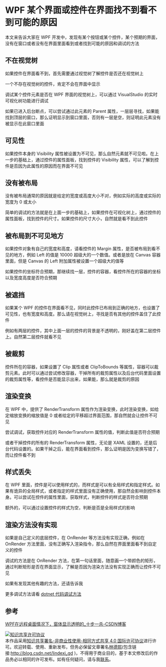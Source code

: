 
# WPF 某个界面或控件在界面找不到看不到可能的原因

本文来告诉大家在 WPF 开发中，发现有某个按钮或某个控件，某个预期的界面，没有在窗口或者没有在界面里面看到或者找到可能的原因和调试的方法

<!--more-->


<!-- CreateTime:2021/6/15 8:33:16 -->

<!-- 发布 -->

## 不在视觉树

如果控件在界面看不到，首先需要通过视觉树了解控件是否还在视觉树上

一个不存在视觉树的控件，肯定不会在界面中显示

调试某个控件元素是否在 WPF 界面的视觉树上，可以通过 VisualStudio 的实时可视化树功能进行调试

如果已进入后台断点，可以尝试通过此元素的 Parent 属性，一层层寻找，如果能找到顶层的窗口，那么证明显示到窗口里面，否则有一层是空，则证明此元素没有被显示在此窗口里面

## 可见性

如果控件本身的 Visibility 属性被设置为不可见，那么自然元素就不可见啦。在上一步的基础上，通过控件的属性面板，找到控件的 Visibility 属性，可以了解到控件是否因为此属性的原因而在界面不可见

## 没有被布局

没有被布局通常的原因就是给定的宽度或高度大小不对，例如实际的高度或实际的宽度为 0 或太小

简单的调试的方法就是在上面一步的基础上，如果控件在可视化树上，通过控件的属性面板，找到控件的尺寸。如果控件的尺寸大小，自然就是看不到此控件

## 被布局到不可见地方

如果控件对象有自己的宽度和高度，请看控件的 Margin 属性，是否被布局到看不见的地方，例如 Left 的值是 10000 超级大的一个数值。或者是放在 Canvas 容器里面，但是 Canvas 的 Left 附加属性被设置一个超级大的值等

如果控件的坐标符合预期，那继续找一层，控件的容器，看控件所在的容器的坐标以及宽度高度是否符合预期

## 被遮挡

如果某个 WPF 的控件在界面看不见，同时此控件已布局到正确的地方，也设置了可见性，也有宽度和高度。那么请在视觉树上，寻找是否有其他的控件盖住了此控件

例如有两层的控件，其中上面一层的控件的背景是不透明的，刚好盖在第二层控件上。自然第二层控件就看不见

## 被裁剪

控件所在的容器，如果设置了 Clip 属性或者 ClipToBounds 等属性，容器可以裁剪元素。此时可以通过尝试修改容器，干掉所有的裁剪属性以及后台代码里面设置的裁剪属性等，看控件是否能显示出来，如果能，那么就是裁剪的原因

## 渲染变换

在 WPF 中，提供了 RenderTransform 属性作为渲染变换，此时渲染变换，如给定缩放变换的缩放值是 0 或者给定的平移超过界面范围，那自然就会让控件不可见

尝试调试，获取控件对应的 RenderTransform 属性的值，判断此值是否符合预期

或者干掉控件的所有的 RenderTransform 属性，无论是 XAML 设置的，还是后台代码设置的。如果干掉之后，能在界面看到控件，那么证明是因为变换写错了，而让控件看不到

## 样式丢失

在 WPF 里面，控件是可以使用样式的，而样式是可以有全局样式和指定样式。如果有诡异的全局样式，或者指定的样式里面没有正确使用，那自然会影响到控件本身。可以尝试在控件的属性里面，获取样式，判断控件的样式是否符合预期

额外的，可以通过设置控件的样式为空，判断是否是全局样式的影响

## 渲染方法没有实现

如果是自己定义的底层控件，在 OnRender 等方法没有实现正确，例如在 OnRender 方法里面，没有正确写入渲染指令，那么自然在界面里面看不到自定义的控件

调试的方法是在 OnRender 方法，在第一句话里面，随意画一个带颜色的矩形，通过判断矩形是否在界面显示，了解是否因为渲染方法没有实现正确而让控件不可见

如果有发现其他有趣的方法，还请告诉我

更多调试方法请看 [dotnet 代码调试方法](https://blog.lindexi.com/post/dotnet-%E4%BB%A3%E7%A0%81%E8%B0%83%E8%AF%95%E6%96%B9%E6%B3%95.html)

## 参考

[WPF在远程桌面情况下，窗体显示透明的_十步一杀-CSDN博客](https://blog.csdn.net/config_man/article/details/122701771 )





<a rel="license" href="http://creativecommons.org/licenses/by-nc-sa/4.0/"><img alt="知识共享许可协议" style="border-width:0" src="https://licensebuttons.net/l/by-nc-sa/4.0/88x31.png" /></a><br />本作品采用<a rel="license" href="http://creativecommons.org/licenses/by-nc-sa/4.0/">知识共享署名-非商业性使用-相同方式共享 4.0 国际许可协议</a>进行许可。欢迎转载、使用、重新发布，但务必保留文章署名[林德熙](http://blog.csdn.net/lindexi_gd)(包含链接:http://blog.csdn.net/lindexi_gd )，不得用于商业目的，基于本文修改后的作品务必以相同的许可发布。如有任何疑问，请与我[联系](mailto:lindexi_gd@163.com)。